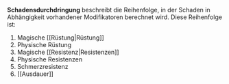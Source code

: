 **Schadensdurchdringung** beschreibt die Reihenfolge, in der Schaden in Abhängigkeit vorhandener Modifikatoren berechnet wird. Diese Reihenfolge ist:

1. Magische [[Rüstung|Rüstung]]
2. Physische Rüstung
3. Magische [[Resistenz|Resistenzen]]
4. Physische Resistenzen
5. Schmerzresistenz
6. [[Ausdauer]]